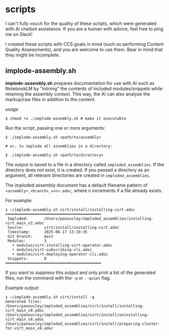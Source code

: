 # scripts

I can't fully vouch for the quality of these scripts,
which were generated with AI chatbot assistance. If
you are a human with advice, feel free to ping me on 
Slack!

I created these scripts with CCS goals in mind (such
as performing Content Quality Assessments), and you
are welcome to use them. Bear in mind that they might
be incomplete.

## implode-assembly.sh

**implode-assembly.sh** prepares documentation for use
with AI such as NotebookLM by "inlining" the contents
of included modules/snippets while retaining the
assembly context. This way, the AI can also analyze
the markup/raw files in addition to the content.

_usage_

```
$ chmod +x ./implode-assembly.sh # make it executable
```

Run the script, passing one or more arguments:

```
$ ./implode-assembly.sh <path/to/assembly> 

# or, to implode all assemblies in a directory:

$ ./implode-assembly.sh <path/to/directory>
```

The output is saved to a file in a directory called
`imploded_assemblies`. If the directory does not exist,
it is created. If you passed a directory as an argument,
all relevant directories are created in `imploded_assemblies`.

The imploded assembly document has a default filename
pattern of `<assembly>_<branch>_v<n>.adoc`, where _n_ 
increments if a file already exists.

For example:

```
❯ ~/implode-assembly.sh virt/install/installing-virt.adoc
━━━━━━━━━━━━━━━━━━━━━━━━━━━━━━━━━━━━━━━━━━
 Imploded:       /Users/panousley/imploded_assemblies/installing-virt_main_v2.adoc
 Source:         virt/install/installing-virt.adoc
 Timestamp:      2025-06-17 13:19:35
 Git branch:     main
 Modules:        3
   • modules/virt-installing-virt-operator.adoc
   • modules/virt-subscribing-cli.adoc
   • modules/virt-deploying-operator-cli.adoc
 Snippets:       0
━━━━━━━━━━━━━━━━━━━━━━━━━━━━━━━━━━━━━━━━━━
```

If you want to suppress this output and only print a list of the generated files,
run the command with the `-q` or `--quiet` flag.

Example output:

```
❯ ~/implode-assembly.sh virt/install -q
Generated files:
/Users/panousley/imploded_assemblies/virt/install/installing-virt_main_v8.adoc
/Users/panousley/imploded_assemblies/virt/install/uninstalling-virt_main_v8.adoc
/Users/panousley/imploded_assemblies/virt/install/preparing-cluster-for-virt_main_v8.adoc
```
